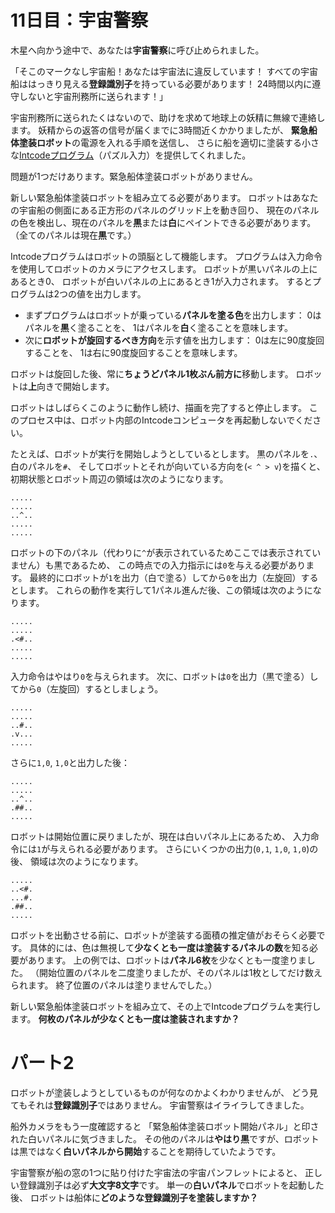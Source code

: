 # 11日目：宇宙警察 #

木星へ向かう途中で、あなたは**宇宙警察**に呼び止められました。

「そこのマークなし宇宙船！あなたは宇宙法に違反しています！
すべての宇宙船ははっきり見える**登録識別子**を持っている必要があります！
24時間以内に遵守しないと宇宙刑務所に送られます！」

宇宙刑務所に送られたくはないので、助けを求めて地球上の妖精に無線で連絡します。
妖精からの返答の信号が届くまでに3時間近くかかりましたが、
**緊急船体塗装ロボット**の電源を入れる手順を送信し、
さらに船を適切に塗装する小さな[Intcodeプログラム](../day9/quiz.md)（パズル入力）を提供してくれました。

問題が1つだけあります。緊急船体塗装ロボットがありません。

新しい緊急船体塗装ロボットを組み立てる必要があります。
ロボットはあなたの宇宙船の側面にある正方形のパネルのグリッド上を動き回り、
現在のパネルの色を検出し、現在のパネルを**黒**または**白**にペイントできる必要があります。
（全てのパネルは現在**黒**です。）

Intcodeプログラムはロボットの頭脳として機能します。
プログラムは入力命令を使用してロボットのカメラにアクセスします。
ロボットが黒いパネルの上にあるとき0、
ロボットが白いパネルの上にあるとき1が入力されます。
するとプログラムは2つの値を出力します。

- まずプログラムはロボットが乗っている**パネルを塗る色**を出力します：
0はパネルを**黒**く塗ることを、
1はパネルを**白**く塗ることを意味します。
- 次に**ロボットが旋回するべき方向**を示す値を出力します：
0は左に90度旋回することを、
1は右に90度旋回することを意味します。

ロボットは旋回した後、常に**ちょうどパネル1枚ぶん前方に**移動します。
ロボットは**上**向きで開始します。

ロボットはしばらくこのように動作し続け、描画を完了すると停止します。
このプロセス中は、ロボット内部のIntcodeコンピュータを再起動しないでください。

たとえば、ロボットが実行を開始しようとしているとします。
黒のパネルを`.`、白のパネルを`#`、
そしてロボットとそれが向いている方向を(`< ^ > v`)を描くと、
初期状態とロボット周辺の領域は次のようになります。

```
.....
.....
..^..
.....
.....
```

ロボットの下のパネル（代わりに`^`が表示されているためここでは表示されていません）も黒であるため、
この時点での入力指示には`0`を与える必要があります。
最終的にロボットが`1`を出力（白で塗る）してから`0`を出力（左旋回）するとします。
これらの動作を実行して1パネル進んだ後、この領域は次のようになります。

```
.....
.....
.<#..
.....
.....
```

入力命令はやはり`0`を与えられます。
次に、ロボットは`0`を出力（黒で塗る）してから`0`（左旋回）するとしましょう。

```
.....
.....
..#..
.v...
.....
```

さらに`1,0`, `1,0`と出力した後：

```
.....
.....
..^..
.##..
.....
```

ロボットは開始位置に戻りましたが、現在は白いパネル上にあるため、
入力命令には`1`が与えられる必要があります。
さらにいくつかの出力(`0,1`, `1,0`, `1,0`)の後、
領域は次のようになります。

```
.....
..<#.
...#.
.##..
.....
```

ロボットを出動させる前に、ロボットが塗装する面積の推定値がおそらく必要です。
具体的には、色は無視して**少なくとも一度は塗装するパネルの数**を知る必要があります。
上の例では、ロボットは**パネル6枚**を少なくとも一度塗りました。
（開始位置のパネルを二度塗りましたが、そのパネルは1枚としてだけ数えられます。
終了位置のパネルは塗りませんでした。）

新しい緊急船体塗装ロボットを組み立て、その上でIntcodeプログラムを実行します。
**何枚のパネルが少なくとも一度は塗装されますか？**

# パート2 #

ロボットが塗装しようとしているものが何なのかよくわかりませんが、
どう見てもそれは**登録識別子**ではありません。
宇宙警察はイライラしてきました。

船外カメラをもう一度確認すると
「緊急船体塗装ロボット開始パネル」と印された白いパネルに気づきました。
その他のパネルは**やはり黒**ですが、ロボットは黒ではなく**白いパネルから開始**することを期待していたようです。

宇宙警察が船の窓の1つに貼り付けた宇宙法の宇宙パンフレットによると、
正しい登録識別子は必ず**大文字8文字**です。
単一の**白いパネル**でロボットを起動した後、
ロボットは船体に**どのような登録識別子を塗装しますか？**
